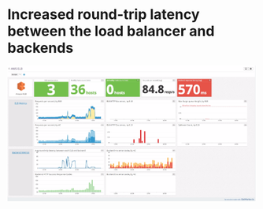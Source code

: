 # Increased round-trip latency between the load balancer and backends

![](more_in_depth/images/increased_round_trip_latency.png)